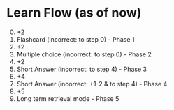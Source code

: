 # Learn Flow (as of now)
0. +2
1. Flashcard (incorrect: to step 0) - Phase 1
2. +2
3. Multiple choice (incorrect: to step 0) - Phase 2
4. +2
5. Short Answer (incorrect: to step 4) - Phase 3
6. +4
7. Short Answer (incorrect: +1-2 & to step 4) - Phase 4
8. +5
9. Long term retrieval mode - Phase 5